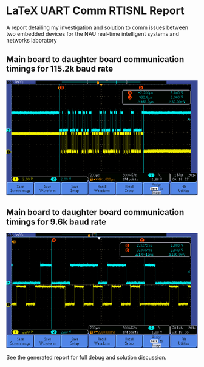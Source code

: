 # LaTeX UART Comm RTISNL Report 
A report detailing my investigation and solution to comm issues between two embedded devices for the NAU real-time intelligent systems and networks laboratory

## Main board to daughter board communication timings for 115.2k baud rate
![115.2k baud comm timings](115200_PACKET_CPtoSP.png)

## Main board to daughter board communication timings for 9.6k baud rate
![9.6k baud comm timings](9600_BYTE_CPtoSP.png)

See the generated report for full debug and solution discussion.